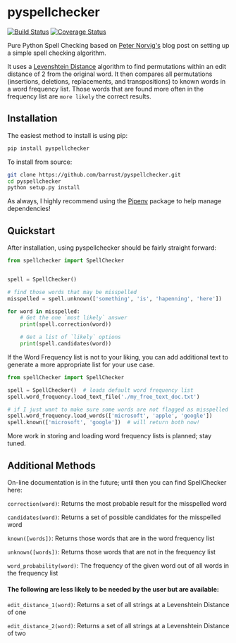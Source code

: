 # pyspellchecker

[![Build Status](https://travis-ci.org/barrust/pyspellchecker.svg?branch=master)](https://travis-ci.org/barrust/pyspellchecker)
[![Coverage Status](https://coveralls.io/repos/github/barrust/pyspellchecker/badge.svg?branch=master)](https://coveralls.io/github/barrust/pyspellchecker?branch=master)

Pure Python Spell Checking based on
[Peter Norvig's](https://norvig.com/spell-correct.html) blog post on setting up
a simple spell checking algorithm.

It uses a [Levenshtein Distance](https://en.wikipedia.org/wiki/Levenshtein_distance)
algorithm to find permutations within an edit distance of 2 from the
original word. It then compares all permutations (insertions, deletions,
replacements, and transpositions) to known words in a word frequency list.
Those words that are found more often in the frequency list are `more likely`
the correct results.


## Installation

The easiest method to install is using pip:

``` bash
pip install pyspellchecker
```

To install from source:
``` bash
git clone https://github.com/barrust/pyspellchecker.git
cd pyspellchecker
python setup.py install
```

As always, I highly recommend using the [Pipenv](https://github.com/pypa/pipenv)
package to help manage dependencies!

## Quickstart

After installation, using pyspellchecker should be fairly straight forward:

``` python
from spellchecker import SpellChecker


spell = SpellChecker()

# find those words that may be misspelled
misspelled = spell.unknown(['something', 'is', 'hapenning', 'here'])

for word in misspelled:
    # Get the one `most likely` answer
    print(spell.correction(word))

    # Get a list of `likely` options
    print(spell.candidates(word))
```

If the Word Frequency list is not to your liking, you can add additional text
to generate a more appropriate list for your use case.

``` python
from spellChecker import SpellChecker

spell = SpellChecker()  # loads default word frequency list
spell.word_frequency.load_text_file('./my_free_text_doc.txt')

# if I just want to make sure some words are not flagged as misspelled
spell.word_frequency.load_words(['microsoft', 'apple', 'google'])
spell.known(['microsoft', 'google'])  # will return both now!
```

More work in storing and loading word frequency lists is planned; stay tuned. 

## Additional Methods
On-line documentation is in the future; until then you can find SpellChecker
here:

`correction(word)`: Returns the most probable result for the misspelled word

`candidates(word)`: Returns a set of possible candidates for the misspelled
word

`known([words])`: Returns those words that are in the word frequency list

`unknown([words])`: Returns those words that are not in the frequency list

`word_probability(word)`: The frequency of the given word out of all words in
the frequency list

#### The following are less likely to be needed by the user but are available:

`edit_distance_1(word)`: Returns a set of all strings at a Levenshtein Distance
of one

`edit_distance_2(word)`: Returns a set of all strings at a Levenshtein Distance
of two
